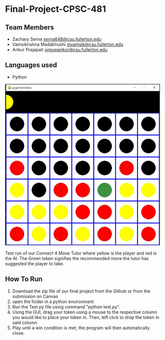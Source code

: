 # Final-Project-CPSC-481
## Team Members
* Zachary Serna             serna648@csu.fullerton.edu
* Vamsikrishna Madabhushi   mvamsik@csu.fullerton.edu
* Ankur Prajapati           oneupankur@csu.fullerton.edu

## Languages used
* Python

![alt text](https://github.com/Zserna/Final-Project-CPSC-481/blob/main/Connect4MoveTutorEX.JPG?raw=true)

Test run of our Connect 4 Move Tutor where yellow is the player and red is the AI. The Green token signifies the recommended move the tutor has suggested the player to take.

## How To Run
1. Download the zip file of our final project from the Github or from the submission on Canvas
2. open the folder in a python environment
3. Run the Test.py file using command "python test.py".
4. Using the GUI, drag your token using a mouse to the respective column you would like to place your token in. Then, left click to drop the token in said column.
5. Play until  a win condition is met, the program will then automatically close. 
